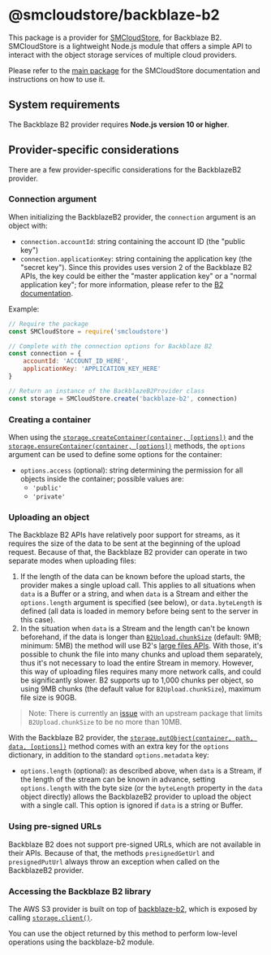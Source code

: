 # @smcloudstore/backblaze-b2

This package is a provider for [SMCloudStore](https://github.com/ItalyPaleAle/SMCloudStore), for Backblaze B2. SMCloudStore is a lightweight Node.js module that offers a simple API to interact with the object storage services of multiple cloud providers.

Please refer to the [main package](https://github.com/ItalyPaleAle/SMCloudStore) for the SMCloudStore documentation and instructions on how to use it.

## System requirements

The Backblaze B2 provider requires **Node.js version 10 or higher**.

## Provider-specific considerations

There are a few provider-specific considerations for the BackblazeB2 provider.

### Connection argument

When initializing the BackblazeB2 provider, the `connection` argument is an object with:

- `connection.accountId`: string containing the account ID (the "public key")
- `connection.applicationKey`: string containing the application key (the "secret key"). Since this provides uses version 2 of the Backblaze B2 APIs, the key could be either the "master application key" or a "normal application key"; for more information, please refer to the [B2 documentation](https://www.backblaze.com/b2/docs/application_keys.html).

Example:

````js
// Require the package
const SMCloudStore = require('smcloudstore')

// Complete with the connection options for Backblaze B2
const connection = {
    accountId: 'ACCOUNT_ID_HERE',
    applicationKey: 'APPLICATION_KEY_HERE'
}

// Return an instance of the BackblazeB2Provider class
const storage = SMCloudStore.create('backblaze-b2', connection)
````

### Creating a container

When using the [`storage.createContainer(container, [options])`](https://italypaleale.github.io/SMCloudStore/classes/backblaze_b2.backblazeb2provider.html#createcontainer) and the [`storage.ensureContainer(container, [options])`](https://italypaleale.github.io/SMCloudStore/classes/backblaze_b2.backblazeb2provider.html#ensurecontainer) methods, the `options` argument can be used to define some options for the container:

- `options.access` (optional): string determining the permission for all objects inside the container; possible values are:
  - `'public'`
  - `'private'`

### Uploading an object

The Backblaze B2 APIs have relatively poor support for streams, as it requires the size of the data to be sent at the beginning of the upload request. Because of that, the Backblaze B2 provider can operate in two separate modes when uploading files:

1. If the length of the data can be known before the upload starts, the provider makes a single upload call. This applies to all situations when `data` is a Buffer or a string, and when `data` is a Stream and either the `options.length` argument is specified (see below), or `data.byteLength` is defined (all data is loaded in memory before being sent to the server in this case).
2. In the situation when `data` is a Stream and the length can't be known beforehand, if the data is longer than [`B2Upload.chunkSize`](https://italypaleale.github.io/SMCloudStore/classes/backblaze_b2.b2upload.html#chunksize) (default: 9MB; minimum: 5MB) the method will use B2's [large files APIs](https://www.backblaze.com/b2/docs/large_files.html). With those, it's possible to chunk the file into many chunks and upload them separately, thus it's not necessary to load the entire Stream in memory. However, this way of uploading files requires many more network calls, and could be significantly slower. B2 supports up to 1,000 chunks per object, so using 9MB chunks (the default value for `B2Upload.chunkSize`), maximum file size is 90GB.

> Note: There is currently an [issue](https://github.com/yakovkhalinsky/backblaze-b2/issues/45) with an upstream package that limits `B2Upload.chunkSize` to be no more than 10MB.

With the Backblaze B2 provider, the [`storage.putObject(container, path, data, [options])`](https://italypaleale.github.io/SMCloudStore/classes/backblaze_b2.backblazeb2provider.html#putobject) method comes with an extra key for the `options` dictionary, in addition to the standard `options.metadata` key:

- `options.length` (optional): as described above, when `data` is a Stream, if the length of the stream can be known in advance, setting `options.length` with the byte size (or the `byteLength` property in the `data` object directly) allows the BackblazeB2 provider to upload the object with a single call. This option is ignored if `data` is a string or Buffer.

### Using pre-signed URLs

Backblaze B2 does not support pre-signed URLs, which are not available in their APIs. Because of that, the methods `presignedGetUrl` and `presignedPutUrl` always throw an exception when called on the BackblazeB2 provider.

### Accessing the Backblaze B2 library

The AWS S3 provider is built on top of [backblaze-b2](https://github.com/yakovkhalinsky/backblaze-b2), which is exposed by calling [`storage.client()`](https://italypaleale.github.io/SMCloudStore/classes/backblaze_b2.backblazeb2provider.html#client).

You can use the object returned by this method to perform low-level operations using the backblaze-b2 module.
